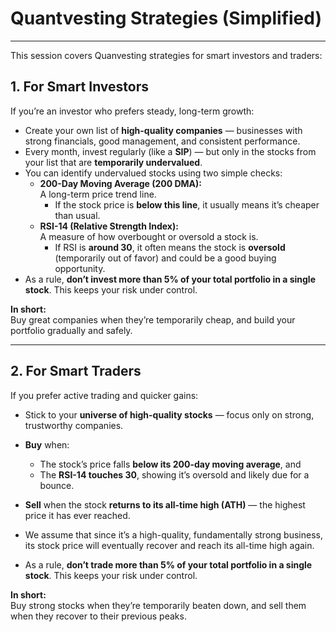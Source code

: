 # Quantvesting Strategies (Simplified)
---
This session covers Quanvesting strategies for smart investors and traders:

## 1. For Smart Investors  

If you’re an investor who prefers steady, long-term growth:  

- Create your own list of **high-quality companies** — businesses with strong financials, good management, and consistent performance.  
- Every month, invest regularly (like a **SIP**) — but only in the stocks from your list that are **temporarily undervalued**.  
- You can identify undervalued stocks using two simple checks:  
  - **200-Day Moving Average (200 DMA):**  
    A long-term price trend line.  
    - If the stock price is **below this line**, it usually means it’s cheaper than usual.  
  - **RSI-14 (Relative Strength Index):**  
    A measure of how overbought or oversold a stock is.  
    - If RSI is **around 30**, it often means the stock is **oversold** (temporarily out of favor) and could be a good buying opportunity.  
- As a rule, **don’t invest more than 5% of your total portfolio in a single stock**. This keeps your risk under control.  

**In short:**  
Buy great companies when they’re temporarily cheap, and build your portfolio gradually and safely.  

---

## 2. For Smart Traders  

If you prefer active trading and quicker gains:  

- Stick to your **universe of high-quality stocks** — focus only on strong, trustworthy companies.  
- **Buy** when:  
  - The stock’s price falls **below its 200-day moving average**, and  
  - The **RSI-14 touches 30**, showing it’s oversold and likely due for a bounce.  
- **Sell** when the stock **returns to its all-time high (ATH)** — the highest price it has ever reached.

- We assume that since it’s a high-quality, fundamentally strong business, its stock price will eventually recover and reach its all-time high again.
- As a rule, **don’t trade more than 5% of your total portfolio in a single stock**. This keeps your risk under control.  

**In short:**  
Buy strong stocks when they’re temporarily beaten down, and sell them when they recover to their previous peaks.  

